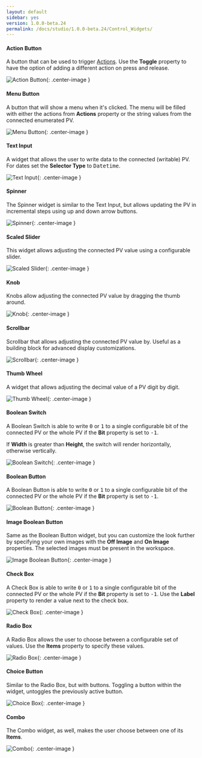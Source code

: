 ```yaml
---
layout: default
sidebar: yes
version: 1.0.0-beta.24
permalink: /docs/studio/1.0.0-beta.24/Control_Widgets/
---
```


#### Action Button
A button that can be used to trigger [Actions](/docs/studio/actions/). Use the **Toggle** property to have the option of adding a different action on press and release.

![Action Button](/assets/studio/action-button.png){: .center-image }

#### Menu Button
A button that will show a menu when it's clicked. The menu will be filled with either the actions from **Actions** property or the string values from the connected enumerated PV.

![Menu Button](/assets/studio/menu-button.png){: .center-image }

#### Text Input
A widget that allows the user to write data to the connected (writable) PV. For dates set the **Selector Type** to <tt>Datetime</tt>.

![Text Input](/assets/studio/text-input.png){: .center-image }

#### Spinner
The Spinner widget is similar to the Text Input, but allows updating the PV in incremental steps using up and down arrow buttons.

![Spinner](/assets/studio/spinner.png){: .center-image }


#### Scaled Slider
This widget allows adjusting the connected PV value using a configurable slider. 

![Scaled Slider](/assets/studio/scaled-slider.png){: .center-image }


#### Knob
Knobs allow adjusting the connected PV value by dragging the thumb around.

![Knob](/assets/studio/knob.png){: .center-image }


#### Scrollbar
Scrollbar that allows adjusting the connected PV value by. Useful as a building block for advanced display customizations.

![Scrollbar](/assets/studio/scrollbar.png){: .center-image }


#### Thumb Wheel
A widget that allows adjusting the decimal value of a PV digit by digit.

![Thumb Wheel](/assets/studio/thumb-wheel.png){: .center-image }

#### Boolean Switch
A Boolean Switch is able to write <tt>0</tt> or <tt>1</tt> to a single configurable bit of the connected PV or the whole PV if the **Bit** property is set to <tt>-1</tt>. 

If **Width** is greater than **Height**, the switch will render horizontally, otherwise vertically.

![Boolean Switch](/assets/studio/boolean-switch.png){: .center-image }

#### Boolean Button
A Boolean Button is able to write <tt>0</tt> or <tt>1</tt> to a single configurable bit of the connected PV or the whole PV if the **Bit** property is set to <tt>-1</tt>.

![Boolean Button](/assets/studio/boolean-button.png){: .center-image }

#### Image Boolean Button
Same as the Boolean Button widget, but you can customize the look further by specifying your own images with the **Off Image** and **On Image** properties. The selected images must be present in the workspace.

![Image Boolean Button](/assets/studio/image-boolean-button.png){: .center-image }

#### Check Box
A Check Box is able to write <tt>0</tt> or <tt>1</tt> to a single configurable bit of the connected PV or the whole PV if the **Bit** property is set to <tt>-1</tt>. Use the **Label** property to render a value next to the check box.

![Check Box](/assets/studio/check-box.png){: .center-image }

#### Radio Box
A Radio Box allows the user to choose between a configurable set of values. Use the **Items** property to specify these values.

![Radio Box](/assets/studio/radio-box.png){: .center-image }

#### Choice Button
Similar to the Radio Box, but with buttons. Toggling a button within the widget, untoggles the previously active button.

![Choice Box](/assets/studio/choice-button.png){: .center-image }

#### Combo
The Combo widget, as well, makes the user choose between one of its **Items**.

![Combo](/assets/studio/combo.png){: .center-image }

